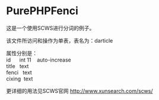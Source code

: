 # PurePHPFenci
这是一个使用SCWS进行分词的例子。

<p>该文件所访问和操作为单表，表名为：darticle</p>

属性分别是：<br>
id      int 11    auto-increase<br>
title   text<br>
fenci   text<br>
cixing  text<br>

更详细的用法见SCWS官网
http://www.xunsearch.com/scws/
